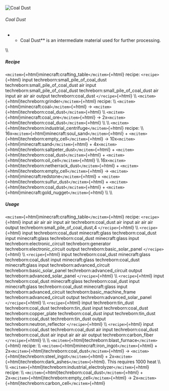 ![Coal Dust](/mods/techreborn/coal_dust.png)

###### Coal Dust

-   -   Coal Dust** is an intermediate material used for further
        processing.

\\\\

##### Recipe

`<mcitem>`{=html}minecraft:crafting_table`</mcitem>`{=html} recipe:
`<recipe>`{=html} input techreborn:small_pile_of_coal_dust
techreborn:small_pile_of_coal_dust air input
techreborn:small_pile_of_coal_dust techreborn:small_pile_of_coal_dust
air input air air air output techreborn:coal_dust `</recipe>`{=html}
\\\\ `<mcitem>`{=html}techreborn:grinder`</mcitem>`{=html} recipe: \\\\
`<mcitem>`{=html}minecraft:coal`</mcitem>`{=html} -\>
`<mcitem>`{=html}techreborn:coal_dust`</mcitem>`{=html} \\\\
`<mcitem>`{=html}minecraft:coal_ore`</mcitem>`{=html} -\>
2x`<mcitem>`{=html}techreborn:coal_dust`</mcitem>`{=html} \\\\ \\\\
`<mcitem>`{=html}techreborn:industrial_centrifuge`</mcitem>`{=html}
recipe: \\\\ 16x`<mcitem>`{=html}minecraft:soul_sand`</mcitem>`{=html} +
`<mcitem>`{=html}techreborn:empty_cell`</mcitem>`{=html} -\>
10x`<mcitem>`{=html}minecraft:sand`</mcitem>`{=html} +
4x`<mcitem>`{=html}techreborn:saltpeter_dust`</mcitem>`{=html} +
`<mcitem>`{=html}techreborn:coal_dust`</mcitem>`{=html} +
`<mcitem>`{=html}techreborn:oil_cell`</mcitem>`{=html} \\\\
16x`<mcitem>`{=html}techreborn:netherrack_dust`</mcitem>`{=html} +
`<mcitem>`{=html}techreborn:empty_cell`</mcitem>`{=html} -\>
`<mcitem>`{=html}minecraft:redstone`</mcitem>`{=html} +
`<mcitem>`{=html}techreborn:sulfur_dust`</mcitem>`{=html} +
`<mcitem>`{=html}techreborn:coal_dust`</mcitem>`{=html} +
`<mcitem>`{=html}minecraft:gold_nugget`</mcitem>`{=html} \\\\ \\\\

##### Usage

`<mcitem>`{=html}minecraft:crafting_table`</mcitem>`{=html} recipe:
`<recipe>`{=html} input air air air input air techreborn:coal_dust air
input air air air output techreborn:small_pile_of_coal_dust,4
`</recipe>`{=html} \\\\ `<recipe>`{=html} input techreborn:coal_dust
minecraft:glass techreborn:coal_dust input minecraft:glass
techreborn:coal_dust minecraft:glass input techreborn:electronic_circuit
techreborn:generator techreborn:electronic_circuit output
techreborn:basic_solar_panel `</recipe>`{=html} \\\\ `<recipe>`{=html}
input techreborn:coal_dust minecraft:glass techreborn:coal_dust input
minecraft:glass techreborn:coal_dust minecraft:glass input
techreborn:advanced_circuit techreborn:basic_solar_panel
techreborn:advanced_circuit output techreborn:advanced_solar_panel
`</recipe>`{=html} \\\\ `<recipe>`{=html} input techreborn:coal_dust
minecraft:glass techreborn:coal_dust input minecraft:glass
techreborn:coal_dust minecraft:glass input techreborn:advanced_circuit
techreborn:basic_machine_frame techreborn:advanced_circuit output
techreborn:advanced_solar_panel `</recipe>`{=html} \\\\
`<recipe>`{=html} input techreborn:tin_dust techreborn:coal_dust
techreborn:tin_dust input techreborn:coal_dust techreborn:copper_plate
techreborn:coal_dust input techreborn:tin_dust techreborn:coal_dust
techreborn:tin_dust output techreborn:neutron_reflector
`</recipe>`{=html} \\\\ `<recipe>`{=html} input techreborn:coal_dust
techreborn:coal_dust air input techreborn:coal_dust techreborn:coal_dust
air input air air air output techreborn:carbon_fiber `</recipe>`{=html}
\\\\ \\\\ `<mcitem>`{=html}techreborn:blast_furnace`</mcitem>`{=html}
recipe: \\\\ `<mcitem>`{=html}minecraft:iron_ingot`</mcitem>`{=html} +
2x`<mcitem>`{=html}techreborn:coal_dust`</mcitem>`{=html} -\>
`<mcitem>`{=html}techreborn:steel_ingot`</mcitem>`{=html} +
2x`<mcitem>`{=html}techreborn:dark_ashes`</mcitem>`{=html}. This
requires 1000 heat \\\\ \\\\
`<mcitem>`{=html}techreborn:industrial_electrolyzer`</mcitem>`{=html}
recipe: \\\\ `<mcitem>`{=html}techreborn:coal_dust`</mcitem>`{=html} +
2x`<mcitem>`{=html}techreborn:empty_cell`</mcitem>`{=html} -\>
2x`<mcitem>`{=html}techreborn:carbon_cell`</mcitem>`{=html}
